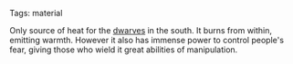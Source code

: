 Tags: material

Only source of heat for the [dwarves](Dwarves) in the south. It burns from within, emitting warmth. However it also has immense power to control people's fear, giving those who wield it great abilities of manipulation. 